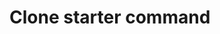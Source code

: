 # Clone starter command 


[Clone starter command]:(https://raw.githubusercontent.com/codiku/ressources/master/gallery_starter_command.txt)